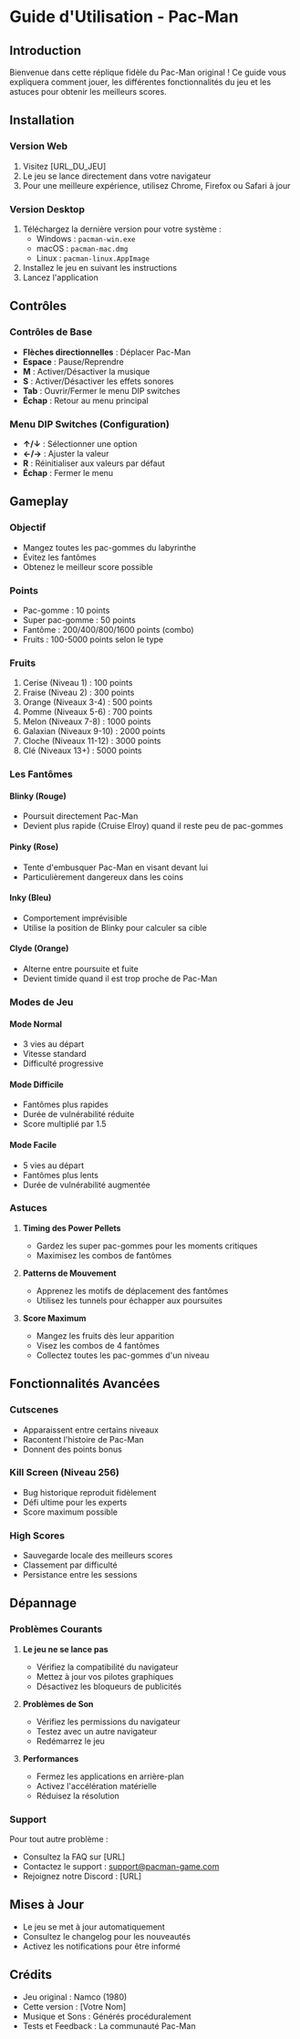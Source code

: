# Guide d'Utilisation - Pac-Man

## Introduction

Bienvenue dans cette réplique fidèle du Pac-Man original ! Ce guide vous expliquera comment jouer, les différentes fonctionnalités du jeu et les astuces pour obtenir les meilleurs scores.

## Installation

### Version Web

1. Visitez [URL_DU_JEU]
2. Le jeu se lance directement dans votre navigateur
3. Pour une meilleure expérience, utilisez Chrome, Firefox ou Safari à jour

### Version Desktop

1. Téléchargez la dernière version pour votre système :
   - Windows : `pacman-win.exe`
   - macOS : `pacman-mac.dmg`
   - Linux : `pacman-linux.AppImage`
2. Installez le jeu en suivant les instructions
3. Lancez l'application

## Contrôles

### Contrôles de Base

- **Flèches directionnelles** : Déplacer Pac-Man
- **Espace** : Pause/Reprendre
- **M** : Activer/Désactiver la musique
- **S** : Activer/Désactiver les effets sonores
- **Tab** : Ouvrir/Fermer le menu DIP switches
- **Échap** : Retour au menu principal

### Menu DIP Switches (Configuration)

- **↑/↓** : Sélectionner une option
- **←/→** : Ajuster la valeur
- **R** : Réinitialiser aux valeurs par défaut
- **Échap** : Fermer le menu

## Gameplay

### Objectif

- Mangez toutes les pac-gommes du labyrinthe
- Évitez les fantômes
- Obtenez le meilleur score possible

### Points

- Pac-gomme : 10 points
- Super pac-gomme : 50 points
- Fantôme : 200/400/800/1600 points (combo)
- Fruits : 100-5000 points selon le type

### Fruits

1. Cerise (Niveau 1) : 100 points
2. Fraise (Niveau 2) : 300 points
3. Orange (Niveaux 3-4) : 500 points
4. Pomme (Niveaux 5-6) : 700 points
5. Melon (Niveaux 7-8) : 1000 points
6. Galaxian (Niveaux 9-10) : 2000 points
7. Cloche (Niveaux 11-12) : 3000 points
8. Clé (Niveaux 13+) : 5000 points

### Les Fantômes

#### Blinky (Rouge)

- Poursuit directement Pac-Man
- Devient plus rapide (Cruise Elroy) quand il reste peu de pac-gommes

#### Pinky (Rose)

- Tente d'embusquer Pac-Man en visant devant lui
- Particulièrement dangereux dans les coins

#### Inky (Bleu)

- Comportement imprévisible
- Utilise la position de Blinky pour calculer sa cible

#### Clyde (Orange)

- Alterne entre poursuite et fuite
- Devient timide quand il est trop proche de Pac-Man

### Modes de Jeu

#### Mode Normal

- 3 vies au départ
- Vitesse standard
- Difficulté progressive

#### Mode Difficile

- Fantômes plus rapides
- Durée de vulnérabilité réduite
- Score multiplié par 1.5

#### Mode Facile

- 5 vies au départ
- Fantômes plus lents
- Durée de vulnérabilité augmentée

### Astuces

1. **Timing des Power Pellets**

   - Gardez les super pac-gommes pour les moments critiques
   - Maximisez les combos de fantômes

2. **Patterns de Mouvement**

   - Apprenez les motifs de déplacement des fantômes
   - Utilisez les tunnels pour échapper aux poursuites

3. **Score Maximum**
   - Mangez les fruits dès leur apparition
   - Visez les combos de 4 fantômes
   - Collectez toutes les pac-gommes d'un niveau

## Fonctionnalités Avancées

### Cutscenes

- Apparaissent entre certains niveaux
- Racontent l'histoire de Pac-Man
- Donnent des points bonus

### Kill Screen (Niveau 256)

- Bug historique reproduit fidèlement
- Défi ultime pour les experts
- Score maximum possible

### High Scores

- Sauvegarde locale des meilleurs scores
- Classement par difficulté
- Persistance entre les sessions

## Dépannage

### Problèmes Courants

1. **Le jeu ne se lance pas**

   - Vérifiez la compatibilité du navigateur
   - Mettez à jour vos pilotes graphiques
   - Désactivez les bloqueurs de publicités

2. **Problèmes de Son**

   - Vérifiez les permissions du navigateur
   - Testez avec un autre navigateur
   - Redémarrez le jeu

3. **Performances**
   - Fermez les applications en arrière-plan
   - Activez l'accélération matérielle
   - Réduisez la résolution

### Support

Pour tout autre problème :

- Consultez la FAQ sur [URL]
- Contactez le support : support@pacman-game.com
- Rejoignez notre Discord : [URL]

## Mises à Jour

- Le jeu se met à jour automatiquement
- Consultez le changelog pour les nouveautés
- Activez les notifications pour être informé

## Crédits

- Jeu original : Namco (1980)
- Cette version : [Votre Nom]
- Musique et Sons : Générés procéduralement
- Tests et Feedback : La communauté Pac-Man
